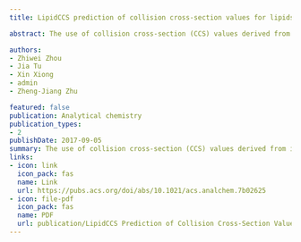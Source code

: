 ```yaml
---
title: LipidCCS prediction of collision cross-section values for lipids with high precision to support ion mobility–mass spectrometry-based lipidomics

abstract: The use of collision cross-section (CCS) values derived from ion mobility–mass spectrometry (IM–MS) has been proven to facilitate lipid identifications. Its utility is restricted by the limited availability of CCS values. Recently, the machine-learning algorithm-based prediction (e.g., MetCCS) is reported to generate CCS values in a large-scale. However, the prediction precision is not sufficient to differentiate lipids due to their high structural similarities and subtle differences on CCS values. To address this challenge, we developed a new approach, namely, LipidCCS, to precisely predict lipid CCS values. In LipidCCS, a set of molecular descriptors were optimized using bioinformatic approaches to comprehensively describe the subtle structure differences for lipids. The use of optimized molecular descriptors together with a large set of standard CCS values for lipids (458 in total) to build the prediction model significantly …

authors:
- Zhiwei Zhou
- Jia Tu
- Xin Xiong
- admin
- Zheng-Jiang Zhu

featured: false
publication: Analytical chemistry
publication_types:
- 2
publishDate: 2017-09-05
summary: The use of collision cross-section (CCS) values derived from ion mobility–mass spectrometry (IM–MS) has been proven to facilitate lipid identifications. Its utility is restricted by the limited availability of CCS values. Recently, the machine-learning algorithm-based prediction (e.g., MetCCS) is reported to generate CCS values in a large-scale. However, the prediction precision is not sufficient to differentiate lipids due to their high structural similarities and subtle differences on CCS values. To address this challenge, we developed a new approach, namely, LipidCCS, to precisely predict lipid CCS values. In LipidCCS, a set of molecular descriptors were optimized using bioinformatic approaches to comprehensively describe the subtle structure differences for lipids. The use of optimized molecular descriptors together with a large set of standard CCS values for lipids (458 in total) to build the prediction model significantly …
links:
- icon: link
  icon_pack: fas
  name: Link
  url: https://pubs.acs.org/doi/abs/10.1021/acs.analchem.7b02625
- icon: file-pdf
  icon_pack: fas
  name: PDF
  url: publication/LipidCCS Prediction of Collision Cross-Section Values for Lipids with High Precision To Support Ion Mobility−Mass Spectrometry-Based Lipidomics.pdf
---
```

